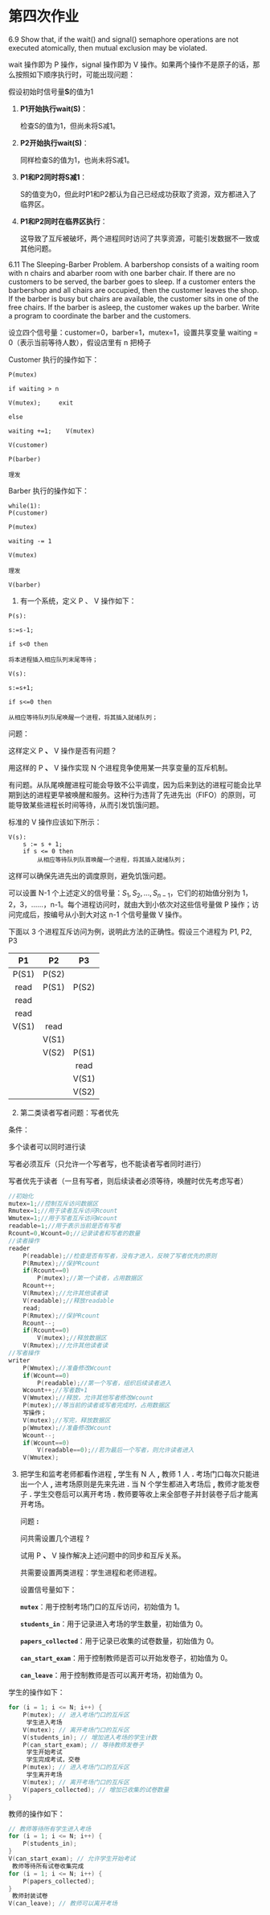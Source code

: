# 第四次作业

6.9  Show that, if the wait() and signal() semaphore operations are not executed atomically, then mutual exclusion may be violated.

wait 操作即为 P 操作，signal 操作即为 V 操作。如果两个操作不是原子的话，那么按照如下顺序执行时，可能出现问题：

假设初始时信号量**S**的值为1

1. **P1开始执行wait(S)**：

   检查S的值为1，但尚未将S减1。

2. **P2开始执行wait(S)**：

   同样检查S的值为1，也尚未将S减1。

3. **P1和P2同时将S减1**：

   S的值变为0，但此时P1和P2都认为自己已经成功获取了资源，双方都进入了临界区。

4. **P1和P2同时在临界区执行**：

   这导致了互斥被破坏，两个进程同时访问了共享资源，可能引发数据不一致或其他问题。

6.11  The Sleeping-Barber Problem. A barbershop consists of a waiting room with n chairs and abarber room with one barber chair. If there are no customers to be served, the barber goes to sleep. If a customer enters the barbershop and all chairs are occupied, then the customer leaves the shop. If the barber is busy but chairs are available, the customer sits in one of the free chairs. If the barber is asleep, the customer wakes up the barber. Write a program to coordinate the barber and the customers.

 设立四个信号量：customer=0，barber=1，mutex=1，设置共享变量 waiting = 0（表示当前等待人数），假设店里有 n 把椅子

Customer 执行的操作如下：

```
P(mutex)

if waiting > n 

V(mutex);     exit

else 

waiting +=1;    V(mutex)

V(customer)

P(barber)

理发
```

Barber 执行的操作如下：

```
while(1):
P(customer)

P(mutex)

waiting -= 1

V(mutex)

理发

V(barber)
```



1. 有一个系统，定义 P 、 V 操作如下：

```piantext
P(s):

s:=s-1;

if s<0 then

将本进程插入相应队列末尾等待；

V(s):

s:=s+1;

if s<=0 then

从相应等待队列队尾唤醒一个进程，将其插入就绪队列；
```

问题：

这样定义 P **、** V 操作是否有问题？

用这样的 P **、** V 操作实现 N 个进程竞争使用某一共享变量的互斥机制。

有问题。从队尾唤醒进程可能会导致不公平调度，因为后来到达的进程可能会比早期到达的进程更早被唤醒和服务。这种行为违背了先进先出（FIFO）的原则，可能导致某些进程长时间等待，从而引发饥饿问题。 

标准的 V 操作应该如下所示：

```
V(s):
    s := s + 1;
    if s <= 0 then
        从相应等待队列队首唤醒一个进程，将其插入就绪队列；
```

这样可以确保先进先出的调度原则，避免饥饿问题。

可以设置 N-1 个上述定义的信号量：$S_1, S_2, ..., S_{n-1}$，它们的初始值分别为 1，2，3，……，n-1。每个进程访问时，就由大到小依次对这些信号量做 P 操作；访问完成后，按编号从小到大对这 n-1 个信号量做 V 操作。

下面以 3 个进程互斥访问为例，说明此方法的正确性。假设三个进程为 P1, P2, P3

|  P1   |  P2   |  P3   |
| :---: | :---: | :---: |
| P(S1) | P(S2) |       |
| read  | P(S1) | P(S2) |
| read  |       |       |
| read  |       |       |
| V(S1) | read  |       |
|       | V(S1) |       |
|       | V(S2) | P(S1) |
|       |       | read  |
|       |       | V(S1) |
|       |       | V(S2) |

2.  第二类读者写者问题：写者优先

条件：

多个读者可以同时进行读

写者必须互斥（只允许一个写者写，也不能读者写者同时进行）

写者优先于读者（一旦有写者，则后续读者必须等待，唤醒时优先考虑写者）

```c
//初始化
mutex=1;//控制互斥访问数据区
Rmutex=1;//用于读者互斥访问Rcount
Wmutex=1;//用于写者互斥访问Wcount
readable=1;//用于表示当前是否有写者
Rcount=0,Wcount=0;//记录读者和写者的数量
//读者操作
reader
	P(readable);//检查是否有写者，没有才进入，反映了写者优先的原则
	P(Rmutex);//保护Rcount
	if(Rcount==0)
		P(mutex);//第一个读者，占用数据区
	Rcount++;
	V(Rmutex);//允许其他读者读
	V(readable);//释放readable
	read;
	P(Rmutex);//保护Rcount
	Rcount--;
	if(Rcount==0)
		V(mutex);//释放数据区
	V(Rmutex);//允许其他读者读 
//写者操作
writer
	P(Wmutex);//准备修改Wcount
	if(Wcount==0)
		P(readable);//第一个写者，组织后续读者进入
	Wcount++;//写者数+1
	V(Wmutex);//释放，允许其他写者修改Wcount
	P(mutex);//等当前的读者或写者完成时，占用数据区
	写操作；
	V(mutex);//写完，释放数据区
	p(Wmutex);//准备修改Wcount
	Wcount--;
	if(Wcount==0)
		V(readable==0);//若为最后一个写者，则允许读者进入
	V(Wmutex);
```

3. 把学生和监考老师都看作进程 **,**  学生有 N 人 **,**  教师 1 人 **.**  考场门口每次只能进出一个人 **,**  进考场原则是先来先进 **.**  当 N 个学生都进入考场后 **,**  教师才能发卷子 **.**  学生交卷后可以离开考场 **.**  教师要等收上来全部卷子并封装卷子后才能离开考场。

   问题 **:**

   问共需设置几个进程 ?

   试用 P **、** V 操作解决上述问题中的同步和互斥关系。
   
   共需要设置两类进程：学生进程和老师进程。
   
   设置信号量如下：
   
   **`mutex`**：用于控制考场门口的互斥访问，初始值为 1。
   
   **`students_in`**：用于记录进入考场的学生数量，初始值为 0。
   
   **`papers_collected`**：用于记录已收集的试卷数量，初始值为 0。
   
   **`can_start_exam`**：用于控制教师是否可以开始发卷子，初始值为 0。
   
   **`can_leave`**：用于控制教师是否可以离开考场，初始值为 0。

学生的操作如下：

```c
for (i = 1; i <= N; i++) {
    P(mutex); // 进入考场门口的互斥区
     学生进入考场
    V(mutex); // 离开考场门口的互斥区
    V(students_in); // 增加进入考场的学生计数
    P(can_start_exam); // 等待教师发卷子
     学生开始考试
     学生完成考试，交卷
    P(mutex); // 进入考场门口的互斥区
     学生离开考场
    V(mutex); // 离开考场门口的互斥区
    V(papers_collected); // 增加已收集的试卷数量
}
```

教师的操作如下：

```c
// 教师等待所有学生进入考场
for (i = 1; i <= N; i++) {
    P(students_in);
}
V(can_start_exam); // 允许学生开始考试
 教师等待所有试卷收集完成
for (i = 1; i <= N; i++) {
    P(papers_collected);
}
 教师封装试卷
V(can_leave); // 教师可以离开考场
```

